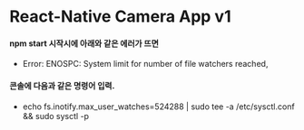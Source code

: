 # React-Native Camera App v1

#### npm start 시작시에 아래와 같은 에러가 뜨면
- Error: ENOSPC: System limit for number of file watchers reached, 

#### 콘솔에 다음과 같은 명령어 입력.
- echo fs.inotify.max_user_watches=524288 | sudo tee -a /etc/sysctl.conf && sudo sysctl -p
